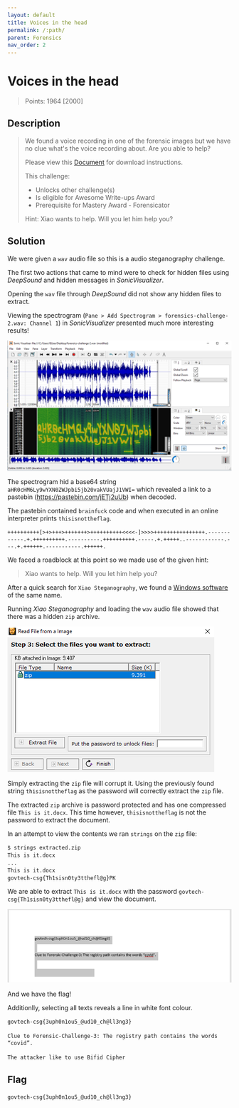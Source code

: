 ```yaml
---
layout: default
title: Voices in the head
permalink: /:path/
parent: Forensics
nav_order: 2
---
```

# Voices in the head

> Points: 1964 [2000]

## Description

> We found a voice recording in one of the forensic images but we have no clue what's the voice recording about. Are you able to help?
>
> Please view this [Document](https://docs.google.com/document/d/1GrQ6znlN2Z0tu_uAPAs1qrn6by24I51mq8RIIHmFGDU/edit?usp=sharing) for download instructions.
> 
> This challenge:
> - Unlocks other challenge(s)
> - Is eligible for Awesome Write-ups Award
> - Prerequisite for Mastery Award - Forensicator
> 
> Hint:
> Xiao wants to help. Will you let him help you?

## Solution

We were given a `wav` audio file so this is a audio steganography challenge.

The first two actions that came to mind were to check for hidden files using *DeepSound* and hidden messages in *SonicVisualizer*.

Opening the `wav` file through *DeepSound* did not show any hidden files to extract.

Viewing the spectrogram (`Pane > Add Spectrogram > forensics-challenge-2.wav: Channel 1`) in *SonicVisualizer* presented much more interesting results!

![Spectrogram](spectrogram.png)

The spectrogram hid a base64 string `aHR0cHM6Ly9wYXN0ZWJpbi5jb20vakVUajJ1VWI=` which revealed a link to a pastebin (https://pastebin.com/jETj2uUb) when decoded.

The pastebin contained `brainfuck` code and when executed in an online interpreter prints `thisisnottheflag`.

```brainfuck
++++++++++[>+>+++>+++++++>++++++++++<<<<-]>>>>++++++++++++++++.------------.+.++++++++++.----------.++++++++++.-----.+.+++++..------------.---.+.++++++.-----------.++++++.
```

We faced a roadblock at this point so we made use of the given hint:
> Xiao wants to help. Will you let him help you?

After a quick search for `Xiao Steganography`, we found a [Windows software](https://xiao-steganography.en.softonic.com/) of the same name.

Running *Xiao Steganography* and loading the `wav` audio file showed that there was a hidden `zip` archive.

![Xiao Steganography](xiao_steganography.png)

Simply extracting the `zip` file will corrupt it. Using the previously found string `thisisnottheflag` as the password will correctly extract the `zip` file.

The extracted `zip` archive is password protected and has one compressed file `This is it.docx`. This time however, `thisisnottheflag` is not the password to extract the document.

In an attempt to view the contents we ran `strings` on the `zip` file:

```bash
$ strings extracted.zip
This is it.docx
...
This is it.docx
govtech-csg{Th1sisn0ty3tthefl@g}PK
```

We are able to extract `This is it.docx` with the password `govtech-csg{Th1sisn0ty3tthefl@g}` and view the document.

![This is it.docx](this_is_it.png)

And we have the flag!

Additionlly, selecting all texts reveals a line in white font colour.

```
govtech-csg{3uph0n1ou5_@ud10_ch@ll3ng3}

Clue to Forensic-Challenge-3: The registry path contains the words “covid”.

The attacker like to use Bifid Cipher
```

## Flag
`govtech-csg{3uph0n1ou5_@ud10_ch@ll3ng3}`
